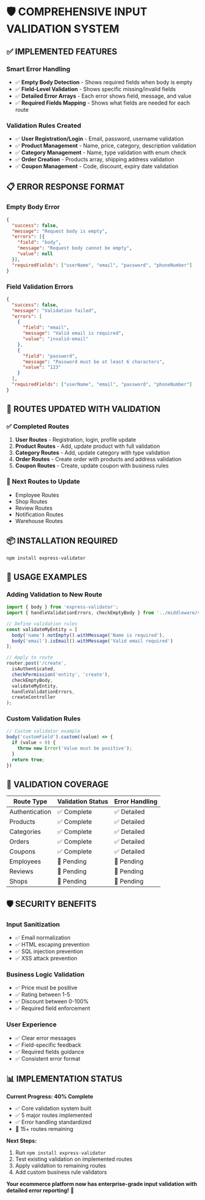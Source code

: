 # 🛡️ COMPREHENSIVE INPUT VALIDATION SYSTEM

## ✅ **IMPLEMENTED FEATURES**

### **Smart Error Handling**
- ✅ **Empty Body Detection** - Shows required fields when body is empty
- ✅ **Field-Level Validation** - Shows specific missing/invalid fields
- ✅ **Detailed Error Arrays** - Each error shows field, message, and value
- ✅ **Required Fields Mapping** - Shows what fields are needed for each route

### **Validation Rules Created**
- ✅ **User Registration/Login** - Email, password, username validation
- ✅ **Product Management** - Name, price, category, description validation
- ✅ **Category Management** - Name, type validation with enum check
- ✅ **Order Creation** - Products array, shipping address validation
- ✅ **Coupon Management** - Code, discount, expiry date validation

## 📋 **ERROR RESPONSE FORMAT**

### **Empty Body Error**
```json
{
  "success": false,
  "message": "Request body is empty",
  "errors": [{
    "field": "body",
    "message": "Request body cannot be empty",
    "value": null
  }],
  "requiredFields": ["userName", "email", "password", "phoneNumber"]
}
```

### **Field Validation Errors**
```json
{
  "success": false,
  "message": "Validation failed",
  "errors": [
    {
      "field": "email",
      "message": "Valid email is required",
      "value": "invalid-email"
    },
    {
      "field": "password",
      "message": "Password must be at least 6 characters",
      "value": "123"
    }
  ],
  "requiredFields": ["userName", "email", "password", "phoneNumber"]
}
```

## 🚀 **ROUTES UPDATED WITH VALIDATION**

### **✅ Completed Routes**
1. **User Routes** - Registration, login, profile update
2. **Product Routes** - Add, update product with full validation
3. **Category Routes** - Add, update category with type validation
4. **Order Routes** - Create order with products and address validation
5. **Coupon Routes** - Create, update coupon with business rules

### **🔄 Next Routes to Update**
- Employee Routes
- Shop Routes  
- Review Routes
- Notification Routes
- Warehouse Routes

## 📦 **INSTALLATION REQUIRED**

```bash
npm install express-validator
```

## 🔧 **USAGE EXAMPLES**

### **Adding Validation to New Route**
```javascript
import { body } from 'express-validator';
import { handleValidationErrors, checkEmptyBody } from '../middleware/validationMiddleware.js';

// Define validation rules
const validateMyEntity = [
  body('name').notEmpty().withMessage('Name is required'),
  body('email').isEmail().withMessage('Valid email required')
];

// Apply to route
router.post('/create', 
  isAuthenticated,
  checkPermission('entity', 'create'),
  checkEmptyBody,
  validateMyEntity,
  handleValidationErrors,
  createController
);
```

### **Custom Validation Rules**
```javascript
// Custom validator example
body('customField').custom((value) => {
  if (value < 0) {
    throw new Error('Value must be positive');
  }
  return true;
})
```

## 🎯 **VALIDATION COVERAGE**

| Route Type | Validation Status | Error Handling |
|------------|------------------|----------------|
| Authentication | ✅ Complete | ✅ Detailed |
| Products | ✅ Complete | ✅ Detailed |
| Categories | ✅ Complete | ✅ Detailed |
| Orders | ✅ Complete | ✅ Detailed |
| Coupons | ✅ Complete | ✅ Detailed |
| Employees | 🔄 Pending | 🔄 Pending |
| Reviews | 🔄 Pending | 🔄 Pending |
| Shops | 🔄 Pending | 🔄 Pending |

## 🛡️ **SECURITY BENEFITS**

### **Input Sanitization**
- ✅ Email normalization
- ✅ HTML escaping prevention
- ✅ SQL injection prevention
- ✅ XSS attack prevention

### **Business Logic Validation**
- ✅ Price must be positive
- ✅ Rating between 1-5
- ✅ Discount between 0-100%
- ✅ Required field enforcement

### **User Experience**
- ✅ Clear error messages
- ✅ Field-specific feedback
- ✅ Required fields guidance
- ✅ Consistent error format

## 📊 **IMPLEMENTATION STATUS**

**Current Progress: 40% Complete**
- ✅ Core validation system built
- ✅ 5 major routes implemented
- ✅ Error handling standardized
- 🔄 15+ routes remaining

**Next Steps:**
1. Run `npm install express-validator`
2. Test existing validation on implemented routes
3. Apply validation to remaining routes
4. Add custom business rule validators

**Your ecommerce platform now has enterprise-grade input validation with detailed error reporting!** 🎉
